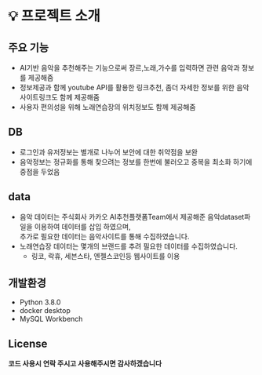 # 💡 프로젝트 소개 
## 주요 기능
+ AI기반 음악을 추천해주는 기능으로써  장르,노래,가수를 입력하면 관련 음악과 정보를 제공해줌                                    
+ 정보제공과 함께 youtube API를 활용한 링크추천, 좀더 자세한 정보를 위한 음악사이트링크도 함께 제공해줌                                     
+ 사용자 편의성을 위해 노래연습장의 위치정보도 함께 제공해줌 

## DB
+ 로그인과 유저정보는 별개로 나누어 보안에 대한 취약점을 보완
+ 음악정보는 정규화를 통해 찾으려는 정보를 한번에 불러오고 중복을 최소화 하기에 중점을 두었음

## data
+ 음악 데이터는 주식회사 카카오 AI추천플랫폼Team에서 제공해준 음악dataset파일을 이용하여 데이터를 삽입 하였으며,                        
  추가로 필요한 데이터는 음악사이트를 통해 수집하였습니다.
+ 노래연습장 데이터는 몇개의 브랜드를 추려 필요한 데이터를 수집하였습니다.
  - 링코, 락휴, 세븐스타, 엔젤스코인등 웹사이트를 이용

## 개발환경
  - Python 3.8.0
  - docker desktop
  - MySQL Workbench

 ## License
 **코드 사용시 연락 주시고 사용해주시면 감사하겠습니다**
